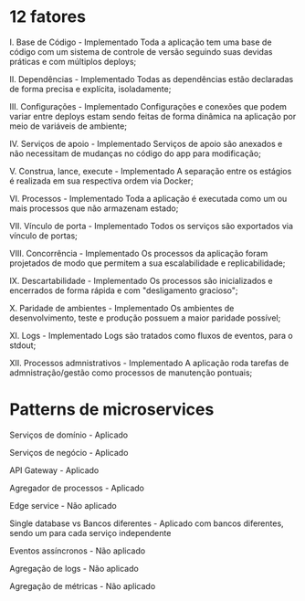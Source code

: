 # 12 fatores

I. Base de Código - Implementado
  Toda a aplicação tem uma base de código com um sistema de controle de versão seguindo suas devidas práticas e com múltiplos deploys;

II. Dependências - Implementado
  Todas as dependências estão declaradas de forma precisa e explícita, isoladamente;

III. Configurações - Implementado
  Configurações e conexões que podem variar entre deploys estam sendo feitas de forma dinâmica na aplicação por meio de variáveis de ambiente;

IV. Serviços de apoio - Implementado
  Serviços de apoio são anexados e não necessitam de mudanças no código do app para modificação;

V. Construa, lance, execute - Implementado
  A separação entre os estágios é realizada em sua respectiva ordem via Docker;

VI. Processos - Implementado
  Toda a aplicação é executada como um ou mais processos que não armazenam estado;

VII. Vínculo de porta - Implementado
  Todos os serviços são exportados via vínculo de portas;

VIII. Concorrência - Implementado
  Os processos da aplicação foram projetados de modo que permitem a sua escalabilidade e replicabilidade;

IX. Descartabilidade - Implementado
  Os processos são inicializados e encerrados de forma rápida e com "desligamento gracioso";

X. Paridade de ambientes - Implementado
  Os ambientes de desenvolvimento, teste e produção possuem a maior paridade possível;

XI. Logs - Implementado
  Logs são tratados como fluxos de eventos, para o stdout;

XII. Processos admnistrativos - Implementado
  A aplicação roda tarefas de admnistração/gestão como processos de manutenção pontuais;

# Patterns de microservices

Serviços de domínio - Aplicado

Serviços de negócio - Aplicado

API Gateway - Aplicado

Agregador de processos - Aplicado

Edge service - Não aplicado

Single database vs Bancos diferentes - Aplicado com bancos diferentes, sendo um para cada serviço independente

Eventos assíncronos - Não aplicado

Agregação de logs - Não aplicado

Agregação de métricas - Não aplicado
